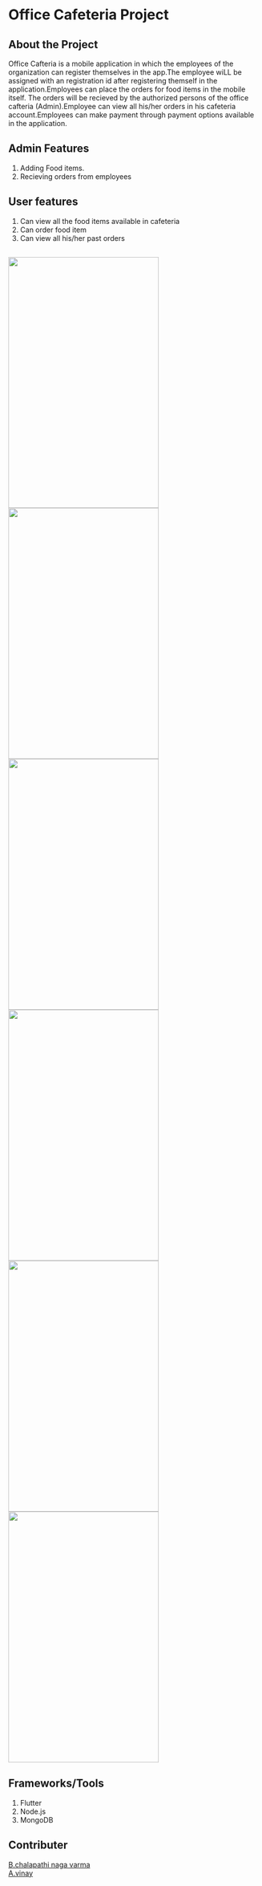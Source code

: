#  Office Cafeteria Project

## About the Project

Office Cafteria is a mobile application in which the employees of the organization can register themselves in the app.The employee wiLL be assigned with an registration id after registering themself in the application.Employees can place the orders for food items in the mobile itself. The orders will be recieved by the authorized persons of the office cafteria (Admin).Employee can view all his/her orders in his cafeteria account.Employees can make payment through payment options available in the application.

## Admin Features

<ol>
  <li> Adding Food items.</li>
  <li> Recieving orders from employees</li>
 </ol>
  
## User features
  <ol>
  <li> Can view all the food items available in cafeteria</li>
  <li> Can order food item</li>
  <li> Can view all his/her past orders</li>
  </ol>

##
<img src ="https://user-images.githubusercontent.com/48557095/105622734-d4b96a00-5e39-11eb-9dcc-53e3d344756b.jpeg" width = 300 height = 500>  <img src ="https://user-images.githubusercontent.com/48557095/105622996-34b11000-5e3c-11eb-824e-d9c6b342784c.jpeg" width = 300 height = 500>  
<img src ="https://user-images.githubusercontent.com/48557095/105623000-3bd81e00-5e3c-11eb-9a8c-56df7a97bcb0.jpeg" width = 300 height = 500> <img src ="https://user-images.githubusercontent.com/48557095/105623088-f9fba780-5e3c-11eb-944d-b8bbd57e491d.jpeg" width = 300 height = 500>
<img src ="https://user-images.githubusercontent.com/48557095/105623011-4d212a80-5e3c-11eb-990a-b927c3f71595.jpeg" width = 300 height = 500>  <img src ="https://user-images.githubusercontent.com/48557095/105623017-54483880-5e3c-11eb-84aa-789821e2230b.jpeg" width = 300 height = 500>

## Frameworks/Tools
<ol>
  <li>Flutter</li>
  <li>Node.js</li>
  <li>MongoDB</li>
</ol>


## Contributer
<a href = "https://github.com/chalapathi444">B.chalapathi naga varma</a>
<br>
<a href = "https://github.com/vinay-ardhani01010">A.vinay</a>
